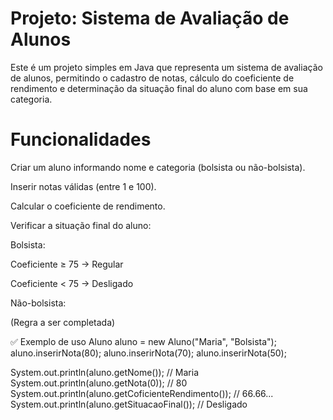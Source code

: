 # Projeto: Sistema de Avaliação de Alunos

Este é um projeto simples em Java que representa um sistema de avaliação de alunos, permitindo o cadastro de notas, cálculo do coeficiente de rendimento e determinação da situação final do aluno com base em sua categoria.

# Funcionalidades
Criar um aluno informando nome e categoria (bolsista ou não-bolsista).

Inserir notas válidas (entre 1 e 100).

Calcular o coeficiente de rendimento.

Verificar a situação final do aluno:

Bolsista:

Coeficiente ≥ 75 → Regular

Coeficiente < 75 → Desligado

Não-bolsista:

(Regra a ser completada)

✅ Exemplo de uso
Aluno aluno = new Aluno("Maria", "Bolsista");
aluno.inserirNota(80);
aluno.inserirNota(70);
aluno.inserirNota(50);

System.out.println(aluno.getNome()); // Maria
System.out.println(aluno.getNota(0)); // 80
System.out.println(aluno.getCoficienteRendimento()); // 66.66...
System.out.println(aluno.getSituacaoFinal()); // Desligado
